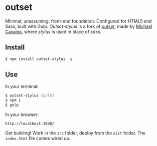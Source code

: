 # outset

Minimal, unassuming, front-end foundation. Configured for HTML5 and Sass, built with Gulp.
*Outset-stylus* is a fork of *[outset](https://github.com/callmecavs/outset)*, made by
[Michael Cavalea](https://github.com/callmecavs), where *stylus* is used in place of *sass*.

## Install

```bash
$ npm install outset-stylus -g
```

## Use

In your terminal:

```bash
$ outset-stylus [path]
$ npm i
$ gulp
```

In your browser:

```
http://localhost:3000/
```

Get building! Work in the `src` folder, deploy from the `dist` folder. The `index.html` file comes wired up.
